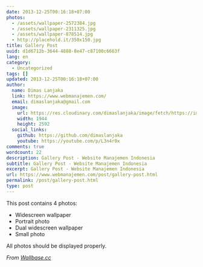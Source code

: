 ```yaml
---
date: 2013-12-25T00:16:18+07:00
photos:
  - /assets/wallpaper-2572384.jpg
  - /assets/wallpaper-2311325.jpg
  - /assets/wallpaper-878514.jpg
  - http://placehold.it/350x150.jpg
title: Gallery Post
uuid: d1d6712b-3644-4888-8e47-c87100c6663f
lang: en
category:
  - Uncategorized
tags: []
updated: 2013-12-25T00:16:18+07:00
author:
  name: Dimas Lanjaka
  link: https://www.webmanajemen.com/
  email: dimaslanjaka@gmail.com
  image:
    url: https://res.cloudinary.com/dimaslanjaka/image/fetch/https://imgdb.net/images/3600.jpg
    width: 1944
    height: 2592
  social_links:
    github: https://github.com/dimaslanjaka
    youtube: https://youtube.com/p/L3n4r0x
comments: true
wordcount: 22
description: Gallery Post - Website Manajemen Indonesia
subtitle: Gallery Post - Website Manajemen Indonesia
excerpt: Gallery Post - Website Manajemen Indonesia
url: https://www.webmanajemen.com/post/gallery-post.html
permalink: /post/gallery-post.html
type: post
---
```


This post contains 4 photos:

- Widescreen wallpaper
- Portrait photo
- Dual widescreen wallpaper
- Small photo

All photos should be displayed properly.

*From [Wallbase.cc](http://wallbase.cc)*